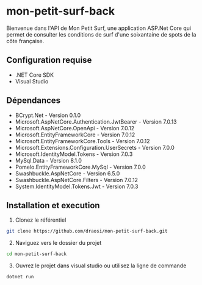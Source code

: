 # mon-petit-surf-back
Bienvenue dans l'API de Mon Petit Surf, une application ASP.Net Core qui permet de consulter les conditions de surf d'une soixantaine de spots de la côte française.

## Configuration requise
- .NET Core SDK
- Visual Studio

## Dépendances
- BCrypt.Net - Version 0.1.0
- Microsoft.AspNetCore.Authentication.JwtBearer - Version 7.0.13
- Microsoft.AspNetCore.OpenApi - Version 7.0.12
- Microsoft.EntityFrameworkCore - Version 7.0.12
- Microsoft.EntityFrameworkCore.Tools - Version 7.0.12
- Microsoft.Extensions.Configuration.UserSecrets - Version 7.0.0
- Microsoft.IdentityModel.Tokens - Version 7.0.3
- MySql.Data - Version 8.1.0
- Pomelo.EntityFrameworkCore.MySql - Version 7.0.0
- Swashbuckle.AspNetCore - Version 6.5.0
- Swashbuckle.AspNetCore.Filters - Version 7.0.12
- System.IdentityModel.Tokens.Jwt - Version 7.0.3

## Installation et execution
1. Clonez le référentiel
```sh
git clone https://github.com/draosi/mon-petit-surf-back.git
```

2. Naviguez vers le dossier du projet
```sh
cd mon-petit-surf-back
```

3. Ouvrez le projet dans visual studio ou utilisez la ligne de commande
```sh
dotnet run
```

